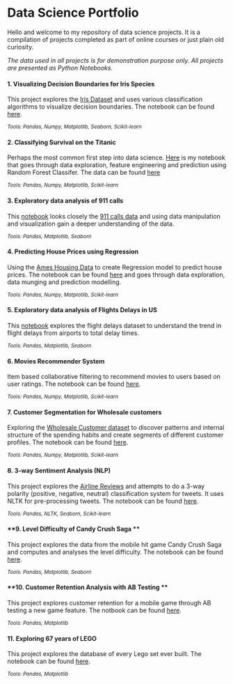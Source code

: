 # Data Science Portfolio

Hello and welcome to my repository of data science projects. It is a compilation of projects completed as part of online courses or just plain old curiosity. 

*The data used in all projects is for demonstration purpose only. All projects are presented as Python Notebooks.*

#### **1. Visualizing Decision Boundaries for Iris Species**

This project explores the [Iris Dataset](http://archive.ics.uci.edu/ml/datasets/Iris?ref=datanews.io) and uses various classification algorithms to visualize decision boundaries. The notebook can be found [here](https://github.com/pallavishinde/Portfolio/blob/master/Iris%20Dataset/EDA%2C%20Decision%20Boundaries%20%26%20Prediction%20with%20Iris%20Species%20Dataset.ipynb). 

<sub>*Tools: Pandas, Numpy, Matplotlib, Seaborn, Scikit-learn*</sub>

#### **2. Classifying Survival on the Titanic**

Perhaps the most common first step into data science. [Here](https://github.com/pallavishinde/Portfolio/blob/master/Titanic%20Dataset/EDA%20%26%20Prediction%20-%20Titanic%20(score-0.80861)-%20FINAL%20EDIT.ipynb) is my notebook that goes through data exploration, feature engineering and prediction using Random Forest Classifer. The data can be found [here](https://www.kaggle.com/c/titanic/data)

<sub>*Tools: Pandas, Numpy, Matplotlib, Scikit-learn*</sub>

#### **3. Exploratory data analysis of 911 calls**

This [notebook](https://github.com/pallavishinde/Portfolio/blob/master/911%20Emergency%20Calls/911%20Calls%20Data%20Capstone%20Project%20.ipynb) looks closely the [911 calls data](https://www.kaggle.com/mchirico/montcoalert/data) and using data manipulation and visualization gain a deeper understanding of the data. 

<sub>*Tools: Pandas, Matplotlib, Seaborn*</sub>

#### **4. Predicting House Prices using Regression**

Using the [Ames Housing Data](https://www.kaggle.com/c/house-prices-advanced-regression-techniques/data) to create Regression model to predict house prices. The notebook can be found [here](https://github.com/pallavishinde/Portfolio/blob/master/Boston%20Housing%20Dataset/Boston%20Housing%20Price%20Prediction%20(Stacked%20Regression).ipynb) and goes through data exploration, data munging and prediction modelling. 

<sub>*Tools: Pandas, Numpy, Matplotlib, Scikit-learn*</sub>

#### **5. Exploratory data analysis of Flights Delays in US**

This [notebook](https://github.com/pallavishinde/Portfolio/blob/master/Flights%20Delay%20Dataset/EDA%20%26%20Visualization%20-%20Flights%20Delay%20Dataset.ipynb) explores the flight delays dataset to understand the trend in flight delays from airports to total delay times. 

<sub>*Tools: Pandas, Matplotlib, Seaborn*</sub>

#### **6. Movies Recommender System**

Item based collaborative filtering to recommend movies to users based on user ratings. The notebook can be found [here](https://github.com/pallavishinde/Portfolio/blob/master/Movie%20Recommender/Movie%20Recommender%20System%20-%20Movie%20Lens%20Data.ipynb).

<sub>*Tools: Pandas, Numpy, Matplotlib, Scikit-learn*</sub>

#### **7. Customer Segmentation for Wholesale customers**

Exploring the [Wholesale Customer dataset](https://archive.ics.uci.edu/ml/datasets/Wholesale+customers) to discover patterns and internal structure of the spending habits and create segments of different customer profiles. The notebook can be found [here](https://github.com/pallavishinde/Portfolio/blob/master/Wholesale%20Customers%20Segmentation/Customer%20Segmentation%20-%20Wholesale%20Customers.ipynb).

<sub>*Tools: Pandas, Numpy, Matplotlib, Scikit-learn*</sub>

#### **8. 3-way Sentiment Analysis (NLP)**

This project explores the [Airline Reviews](https://www.kaggle.com/crowdflower/twitter-airline-sentiment/data) and attempts to do a 3-way polarity (positive, negative, neutral) classification system for tweets. It uses NLTK for pre-processing tweets. The notebook can be found [here](https://github.com/pallavishinde/Portfolio/blob/master/Airline%20Reviews%20-%20Sentiment%20Analysis/Airline%20Reviews%20-%20Sentiment%20Analysis.ipynb). 

<sub>*Tools: Pandas, NLTK, Seaborn, Scikit-learn*</sub>

#### **9. Level Difficulty of Candy Crush Saga **

This project explores the data from the mobile hit game Candy Crush Saga and computes and analyses the level difficulty. The notebook can be found [here](https://github.com/pallavishinde/Portfolio/blob/master/Level%20difficulty%20in%20Candy%20Crush%20Saga/Level%20Difficulty%20in%20Candy%20Crush%20Saga.ipynb). 

<sub>*Tools: Pandas, Matplotlib, Seaborn*</sub>

#### **10. Customer Retention Analysis with AB Testing **

This project explores customer retention for a mobile game through AB testing a new game feature. The notbook can be found [here](https://github.com/pallavishinde/Portfolio/blob/master/Mobile%20Games%20Ab-testing%20with%20Cookie%20Cats/Analysing%20Customer%20Retention%20with%20AB%20Testing%20.ipynb). 

<sub>*Tools: Pandas, Matplotlib*</sub>

#### **11. Exploring 67 years of LEGO**

This project explores the database of every Lego set ever built. The notebook can be found [here](https://github.com/pallavishinde/Portfolio/blob/master/Exploring%2067%20years%20of%20LEGO/Exploring%2067%20years%20of%20Lego.ipynb). 

<sub>*Tools: Pandas, Matplotlib*</sub>

